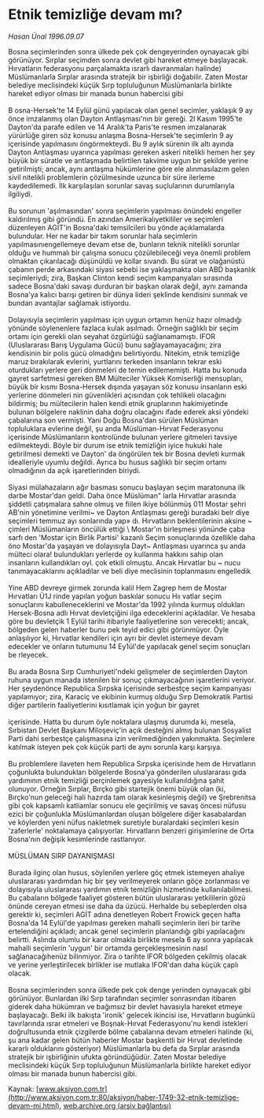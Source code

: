 # Etnik temizliğe devam mı?

*Hasan Ünal 1996.09.07*

<font class="agenda2NewsSpot">
 Bosna seçimlerinden sonra ülkede pek çok 	dengeyerinden oynayacak gibi görünüyor. Sırplar seçimden sonra devlet gibi hareket etmeye başlayacak.
</font>
<font class="newsDetail">
 Hırvatların federasyonu parçalamakta ısrarlı davranmaları halinde) Müslümanlarla Sırplar arasında stratejik bir işbirliği doğabilir. Zaten Mostar belediye meclisindeki küçük Sırp topluluğunun Müslümanlarla birlikte hareket ediyor olması bir manada bunun habercisi gibi
 <br/>
 <br/>
 B osna-Hersek'te 14 Eylül günü yapılacak olan genel seçimler, yaklaşık 9 ay önce imzalanmış olan Dayton Antlaşması'nın bir gereği. 2l Kasım 1995'te Dayton'da parafe edilen ve 14 Aralık'ta Paris'te resmen imzalanarak yürürlüğe giren söz konusu anlaşma Bosna-Hersek'te seçimlerin 9 ay içerisinde yapılmasını öngörmekteydi. Bu 9 aylık sürenin ilk altı ayında Dayton Antlaşması uyarınca yapılması gereken askeri nitelikli hemen her şey büyük bir süratle ve antlaşmada belirtilen takvime uygun bir şekilde yerine getirilmişti; ancak, aynı antlaşma hükümlerine göre ele alınmasılazım gelen sivil nitelikli problemlerin çözülmesinde uzunca bir süre ilerleme kaydedilemedi. İlk karşılaşılan sorunlar savaş suçlularının durumlarıyla ilgiliydi.
 <br/>
 <br/>
 Bu sorunun 'aşılmasından' sonra seçimlerin yapılması önündeki engeller kaldırılmış gibi göründü. En azından Amerikalıyetkililer ve seçimleri düzenleyen AGİT'in Bosna'daki temsilcileri bu yönde açıklamalarda bulundular. Her ne kadar bir takım sorunlar hala seçimlerin yapılmasınıengellemeye devam etse de, bunların teknik nitelikli sorunlar olduğu ve hummalı bir çalışma sonucu çözülebileceği veya önemli problem olmaktan çıkarılacağı düşünüldü ve kollar sıvandı. Bu sürat ve olağanüstü çabanın perde arkasındaki siyasi sebebi ise yaklaşmakta olan ABD başkanlık seçimleriydi; zira, Başkan Clinton kendi seçim kampanyaları sırasında sadece Bosna'daki savaşı durduran bir başkan olarak değil, aynı zamanda Bosna'ya kalıcı barışı getiren bir dünya lideri şeklinde kendisini sunmak ve bundan avantajlar sağlamak istiyordu.
 <br/>
 <br/>
 Dolayısıyla seçimlerin yapılması için uygun ortamın henüz hazır olmadığı yönünde söylenenlere fazlaca kulak asılmadı. Örneğin sağlıklı bir seçim ortamı için gerekli olan seyahat özgürlüğü sağlanamamıştı. IFOR (Uluslararası Barış Uygulama Gücü) bunu sağlayamayacağını; zira kendisinin bir polis gücü olmadığını belirtiyordu. Nitekim, etnik temizliğe maruz bırakılarak evlerini, yurtlarını terkeden insanların tekrar eski oturdukları yerlere geri dönmeleri de temin edilememişti. Hatta bu konuda gayret sarfetmesi gereken BM Mülteciler Yüksek Komiserliği mensupları, büyük bir kısmı Bosna-Hersek dışında yaşayan söz konusu insanların eski yerlerine dönmeleri nin güvenlikleri açısından çok tehlikeli olacağını bildirmiş; bu mültecilerin halen kendi etnik gruplarının hakimiyetinde bulunan bölgelere naklinin daha doğru olacağını ifade ederek aksi yöndeki çabalarına son vermişti. Yani Doğu Bosna'dan sürülen Müslüman topluluklara evlerine değil, şu anda Müslüman-Hırvat Federasyonu içerisinde Müslümanların kontrolünde bulunan yerlere gitmeleri tavsiye edilmekteydi. Böyle bir durum ise etnik temizliğin iyice hukuki hale getirilmesi demekti ve Dayton' da öngörülen tek bir Bosna devleti kurmak idealleriyle uyumlu değildi. Ayrıca bu husus sağlıklı bir seçim ortamı olmadığının da açık işaretlerinden biriydi.
 <br/>
 <br/>
 Siyasi mülahazaların ağır basması sonucu başlayan seçim maratonuna ilk darbe Mostar'dan geldi. Daha önce Müslüman" larla Hırvatlar arasında şiddetli çatışmalara sahne olmuş ve fiilen ikiye bölünmüş 011 Mostar şehri AB'nin yönetimine verilmi~ ve Dayton Antlaşması gereği buradaki belr diye seçimleri temmuz ayı sonlarında yap» dı. Hırvatların beklentilerinin aksine ~ çimleri Müslümanların öncülük ettiği \ Mostar'ın birleşmesi yönünde çaba sarfı den 'Mostar için Birlik Partisi' kazanlı Seçim sonuçlarında özellikle daha öno Mostar'da yaşayan ve dolayısıyla Dayt~ Antlaşması uyarınca şu anda mülteci olara! bulundukları yerlerde oy kullanma hakkını sahip olan insanların kullandıkları oyl. çok etkili olmuştu. Ancak Hırvatlar bu ~ nucu tanımayacaklarını açıkladılar ve beli diye meclisinin toplanmasını engelledik
 <br/>
 <br/>
 Yine ABD devreye girmek zorunda kalil Hem Zagrep hem de Mostar Hırvatları Ü1J rinde yapılan yoğun baskılar sonucu Hıı vatlar seçim sonuçlarını kabulleneceklerini ve Mostar'da 1992 yılında kurmuş oldukları Hersek-Bosna adlı Hırvat devletçiğini ilga edeceklerini açıkladılar. Ve hesaba göre bu devletçik 1 Eylül tarihi itibariyle faaliyetlerine son verecekti; ancak, bölgeden gelen haberler bunu pek teyid edici gibi görünmüyor. Öyle anlaşılıyor ki, Hırvatlar kendileri için ayrı bir devlet istemeye devam edecekler ve onların tutumunu 14 Ey1ül'de yapılacak genel seçim sonuçları be rleyecek.
 <br/>
 <br/>
 Bu arada Bosna Sırp Cumhuriyeti'ndeki gelişmeler de seçimlerden Dayton ruhuna uygun manada istenilen bir sonuç çıkmayacağının işaretlerini veriyor. Her şeydenönce Republica Sırpska içerisinde serbestçe seçim kampanyası yapılamıyor; zira, Karaciç ve ekibinin kurmuş olduğu Sırp Demokratik Partisi diğer partilerin faaliyetlerini kısıtlamak için yoğun bir gayret
 <br/>
 <br/>
 içerisinde. Hatta bu durum öyle noktalara ulaşmış durumda ki, mesela, Sırbistan Devlet Başkanı Miloşeviç'in açık desteğini almış bulunan Sosyalist Parti dahi serbestçe çalışmasına izin verilmediğinden yakınmakta. Seçimlere katılmak isteyen pek çok küçük parti de aynı sorunla karşı karşıya.
 <br/>
 <br/>
 Bu problemlere ilaveten hem Republica Sırpska içerisinde hem de Hırvatların çoğunlukta bulundukları bölgelerde Bosna'ya gönderilen uluslararası gıda yardımının etnik temizliği perçinIemek gayesiyle kullanıldığına şahit olunuyor. Orneğin Sırplar, Bırçko gibi startejik önemi büyük olan (ki, Bırçko'nun geleceği hali hazırda tam olarak kesinleşmiş değil) ve Şrebrenitsa gibi çok kapsamlı katliamlar sonucu ele geçirilmiş ve savaş öncesi nüfusu ezici bir çoğunlukla Müslümanlardan oluşan bölgelere diğer kasabalardan ve köylerden yeni nüfus nakletmek suretiyle buralardaki seçimleri kesin 'zaferlerle' noktalamaya çalışıyorlar. Hırvatların benzeri girişimlerine de Orta Bosna'nın değişik kesimlerinde rastlanıyor.
 <br/>
 <br/>
 MÜSLÜMAN SIRP DAYANIŞMASI
 <br/>
 <br/>
 Burada ilginç olan husus, söylenilen yerlere göç etmek istemeyen ahaliye uluslararası yardımdan hiç bir şey verilmeyerek onların göçe zorlanması ve dolayısıyla uluslararası yardımın etnik temizliğin hizmetinde kullanılabilmesi. Bu çabaların bölgede faaliyet gösteren bütün uluslararası yetkililerin gözü önünde cereyan etmesi ise daha da üzücü. Herhalde bu sebeplerden olsa gerektir ki, seçimleri AGİT adına denetleyen Robert Frowick geçen hafta Bosna'da 14 Eylül'de yapılması gereken mahalli seçimlerin ileri bir tarihe ertelendiğini açıkladı; ancak genel seçimlerin planlandığı gibi yapılacağını belirtti. Aslında olumlu bir karar olmakla birlikte mesela 6 ay sonra yapılacak mahalli seçimlerin 'uygun' bir ortamda gerçekleşmesinin nasıl sağlanacağıhenüz bilinmiyor. Zira o tarihte IFOR bölgeden çekilmiş olacak ve yerine yerleştirilecek birlikler ise mutlaka IFOR'dan daha küçük çaplı olacak.
 <br/>
 <br/>
 Bosna seçimlerinden sonra ülkede pek çok denge yerinden oynayacak gibi görünüyor. Bunlardan ilki Sırp tarafından seçimler sonrasından itibaren giderek daha hükümran ve bağımsız bir devlet havasıyla hareket etmeye başlayacağı. Belki ilk bakışta 'ironik' gelecek ikincisi ise, Hırvatların bugünkü tavırlarında ısrar etmeleri ve Boşnak-Hırvat Federasyonu'nu kendi istekleri doğrultusunda etnik çizgilerde bölme çabalarına devam etmeleri halinde (ki, şu ana kadar gelen bütün haberler Mostar başkentli bir Hırvat devletinde kararlı olduklarını gösteriyor) Müslümanlarla bu defa da Sırplar arasında stratejik bir işbirliğinin ufukta göründüğüdür. Zaten Mostar belediye meclisindeki küçük Sırp topluluğunun Müslümanlarla birlikte hareket ediyor olması bir manada bunun habercisi gibi.
 <br/>
</font>

Kaynak: [www.aksiyon.com.tr](http://www.aksiyon.com.tr:80/aksiyon/haber-1749-32-etnik-temizlige-devam-mi.html), [web.archive.org (arşiv bağlantısı)](http://web.archive.org/web/20110820172835/http://www.aksiyon.com.tr:80/aksiyon/haber-1749-32-etnik-temizlige-devam-mi.html)
